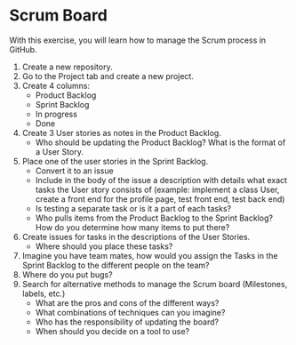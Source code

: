# Scrum Board

With this exercise, you will learn how to manage the Scrum process in GitHub.

1. Create a new repository.
2. Go to the Project tab and create a new project.
3. Create 4 columns: 
    - Product Backlog
    - Sprint Backlog
    - In progress
    - Done
4. Create 3 User stories as notes in the Product Backlog.
    - Who should be updating the Product Backlog? What is the format of a User Story.
5. Place one of the user stories in the Sprint Backlog.
   - Convert it to an issue
   - Include in the body of the issue a description with details what exact tasks the User story consists of (example: implement a class User, create a front end for the profile page, test front end, test back end)
   - Is testing a separate task or is it a part of each tasks?
   - Who pulls items from the Product Backlog to the Sprint Backlog? How do you determine how many items to put there?
6. Create issues for tasks in the descriptions of the User Stories.
   - Where should you place these tasks?
7. Imagine you have team mates, how would you assign the Tasks in the Sprint Backlog to the different people on the team?
8. Where do you put bugs?
9. Search for alternative methods to manage the Scrum board (Milestones, labels, etc.) 
   - What are the pros and cons of the different ways?
   - What combinations of techniques can you imagine?
   - Who has the responsibility of updating the board?
   - When should you decide on a tool to use?
